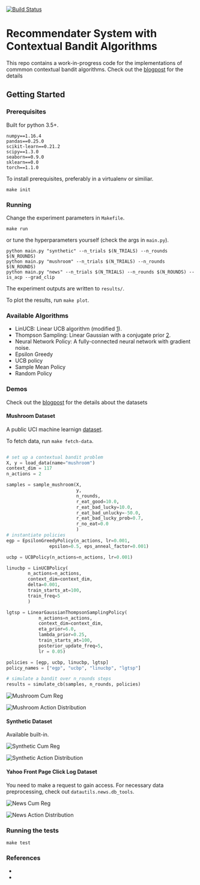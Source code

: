 [![Build Status](https://travis-ci.com/dhfromkorea/contextual-bandit-recommender.svg?token=LpCqnxSYFM2Cg2x3ixjz&branch=master)](https://travis-ci.com/dhfromkorea/contextual-bandit-recommender)

# Recommendater System with Contextual Bandit Algorithms

This repo contains a work-in-progress code for the implementations of commmon contextual bandit algorithms. Check out the [blogpost](http://www.dhfromkorea.com/news-recommendation-with-contextual-bandit/) for the details
## Getting Started


### Prerequisites
Built for python 3.5+. 
```
numpy==1.16.4
pandas==0.25.0
scikit-learn==0.21.2
scipy==1.3.0
seaborn==0.9.0
sklearn==0.0
torch==1.1.0
```

To install prerequisites, preferably in a virtualenv or similiar.
```
make init
```
### Running

Change the experiment parameters in `Makefile`.

```
make run
```

or tune the hyperparameters yourself (check the args in `main.py`). 

```
python main.py "synthetic" --n_trials $(N_TRIALS) --n_rounds $(N_ROUNDS)
python main.py "mushroom" --n_trials $(N_TRIALS) --n_rounds $(N_ROUNDS)
python main.py "news" --n_trials $(N_TRIALS) --n_rounds $(N_ROUNDS) --is_acp --grad_clip
```

The experiment outputs are written to `results/`.

To plot the results, run `make plot`.

### Available Algorithms
* LinUCB: Linear UCB algorithm (modified [1]).
* Thompson Sampling: Linear Gaussian with a conjugate prior [2].
* Neural Network Policy: A fully-connected neural network with gradient noise.
* Epsilon Greedy
* UCB policy
* Sample Mean Policy
* Random Policy


### Demos
Check out the [blogpost](http://www.dhfromkorea.com/news-recommendation-with-contextual-bandit/) for the details about the datasets


#### Mushroom Dataset
A public UCI machine learnign [dataset](https://archive.ics.uci.edu/ml/datasets/mushroom). 

To fetch data, run `make fetch-data`.

```python

# set up a contextual bandit problem
X, y = load_data(name="mushroom")
context_dim = 117
n_actions = 2

samples = sample_mushroom(X,
                          y,
                          n_rounds,
                          r_eat_good=10.0,
                          r_eat_bad_lucky=10.0,
                          r_eat_bad_unlucky=-50.0,
                          r_eat_bad_lucky_prob=0.7,
                          r_no_eat=0.0
                          )
# instantiate policies
egp = EpsilonGreedyPolicy(n_actions, lr=0.001,
                epsilon=0.5, eps_anneal_factor=0.001)

ucbp = UCBPolicy(n_actions=n_actions, lr=0.001)

linucbp = LinUCBPolicy(
        n_actions=n_actions,
        context_dim=context_dim,
        delta=0.001,
        train_starts_at=100,
        train_freq=5
        )

lgtsp = LinearGaussianThompsonSamplingPolicy(
            n_actions=n_actions,
            context_dim=context_dim,
            eta_prior=6.0,
            lambda_prior=0.25,
            train_starts_at=100,
            posterior_update_freq=5,
            lr = 0.05)

policies = [egp, ucbp, linucbp, lgtsp]
policy_names = ["egp", "ucbp", "linucbp", "lgtsp"]

# simulate a bandit over n_rounds steps
results = simulate_cb(samples, n_rounds, policies)
```
![Mushroom Cum Reg](http://www.dhfromkorea.com/images/cb/mushroom.cumreg.png)

![Mushroom Action Distribution](http://www.dhfromkorea.com/images/cb/mushroom.acts.png)


#### Synthetic Dataset
Available built-in.

![Synthetic Cum Reg](http://www.dhfromkorea.com/images/cb/synthetic.cumreg.png)

![Synthetic Action Distribution](http://www.dhfromkorea.com/images/cb/synthetic.acts.png)



#### Yahoo Front Page Click Log Dataset

You need to make a request to gain access. For necessary data preprocessing, check out `datautils.news.db_tools`.

![News Cum Reg](http://www.dhfromkorea.com/images/cb/news.cumrew.png)

![News Action Distribution](http://www.dhfromkorea.com/images/cb/news.CTR.png)


### Running the tests
```
make test
```

### References
- [1]: http://rob.schapire.net/papers/www10.pdf
- [2]: https://en.wikipedia.org/wiki/Bayesian_linear_regression

